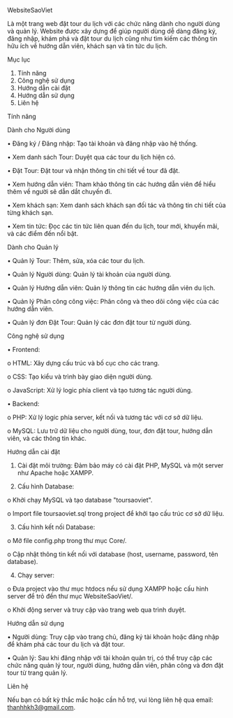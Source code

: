 WebsiteSaoViet

Là một trang web đặt tour du lịch với các chức năng dành cho người dùng và quản lý. Website được xây dựng để giúp người dùng dễ dàng đăng ký, đăng nhập, khám phá và đặt tour du lịch cũng như tìm kiếm các thông tin hữu ích về hướng dẫn viên, khách sạn và tin tức du lịch.

Mục lục
1.	Tính năng
2.	Công nghệ sử dụng
3.	Hướng dẫn cài đặt
4.	Hướng dẫn sử dụng
5.	Liên hệ


Tính năng

Dành cho Người dùng

•	Đăng ký / Đăng nhập: Tạo tài khoản và đăng nhập vào hệ thống.

•	Xem danh sách Tour: Duyệt qua các tour du lịch hiện có.

•	Đặt Tour: Đặt tour và nhận thông tin chi tiết về tour đã đặt.

•	Xem hướng dẫn viên: Tham khảo thông tin các hướng dẫn viên để hiểu thêm về người sẽ dẫn dắt chuyến đi.

•	Xem khách sạn: Xem danh sách khách sạn đối tác và thông tin chi tiết của từng khách sạn.

•	Xem tin tức: Đọc các tin tức liên quan đến du lịch, tour mới, khuyến mãi, và các điểm đến nổi bật.

Dành cho Quản lý

•	Quản lý Tour: Thêm, sửa, xóa các tour du lịch.

•	Quản lý Người dùng: Quản lý tài khoản của người dùng.

•	Quản lý Hướng dẫn viên: Quản lý thông tin các hướng dẫn viên du lịch.

•	Quản lý Phân công công việc: Phân công và theo dõi công việc của các hướng dẫn viên.

•	Quản lý đơn Đặt Tour: Quản lý các đơn đặt tour từ người dùng.


Công nghệ sử dụng

•	Frontend:

  o	HTML: Xây dựng cấu trúc và bố cục cho các trang.

  o	CSS: Tạo kiểu và trình bày giao diện người dùng.

  o	JavaScript: Xử lý logic phía client và tạo tương tác người dùng.

•	Backend:

  o	PHP: Xử lý logic phía server, kết nối và tương tác với cơ sở dữ liệu.

o	MySQL: Lưu trữ dữ liệu cho người dùng, tour, đơn đặt tour, hướng dẫn viên, và các thông tin khác.


Hướng dẫn cài đặt

1.	Cài đặt môi trường: Đảm bảo máy có cài đặt PHP, MySQL và một server như Apache hoặc XAMPP.

2.	Cấu hình Database:

  o	Khởi chạy MySQL và tạo database "toursaoviet".

  o	Import file toursaoviet.sql trong project để khởi tạo cấu trúc cơ sở dữ liệu.

3.	Cấu hình kết nối Database:

  o	Mở file config.php trong thư mục Core/.

  o	Cập nhật thông tin kết nối với database (host, username, password, tên database).

4.	Chạy server:

  o	Đưa project vào thư mục htdocs nếu sử dụng XAMPP hoặc cấu hình server để trỏ đến thư mục WebsiteSaoViet/.

  o	Khởi động server và truy cập vào trang web qua trình duyệt.


Hướng dẫn sử dụng

•	Người dùng: Truy cập vào trang chủ, đăng ký tài khoản hoặc đăng nhập để khám phá các tour du lịch và đặt tour.

•	Quản lý: Sau khi đăng nhập với tài khoản quản trị, có thể truy cập các chức năng quản lý tour, người dùng, hướng dẫn viên, phân công và đơn đặt tour từ trang quản lý.


Liên hệ

Nếu bạn có bất kỳ thắc mắc hoặc cần hỗ trợ, vui lòng liên hệ qua email: thanhhkh3@gmail.com.
